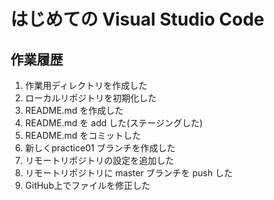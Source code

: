 # はじめての Visual Studio Code

## 作業履歴

1. 作業用ディレクトリを作成した
2. ローカルリポジトリを初期化した
3. README.md を作成した
4. README.md を add した(ステージングした)
5. README.md をコミットした 
6. 新しくpractice01 ブランチを作成した
7. リモートリポジトリの設定を追加した
8. リモートリポジトリに master ブランチを push した
9. GitHub上でファイルを修正した
